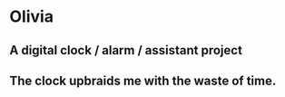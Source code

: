 # Olivia
## A digital clock / alarm / assistant project
## The clock upbraids me with the waste of time.
